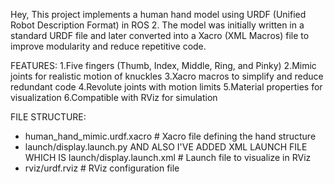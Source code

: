 Hey, 
  This project implements a human hand model using URDF (Unified Robot Description Format) in ROS 2. The model was initially written in a standard URDF file and later converted into a Xacro (XML Macros) file to improve modularity and reduce repetitive code.

FEATURES:
1.Five fingers (Thumb, Index, Middle, Ring, and Pinky)
2.Mimic joints for realistic motion of knuckles
3.Xacro macros to simplify and reduce redundant code
4.Revolute joints with motion limits
5.Material properties for visualization
6.Compatible with RViz for simulation

FILE STRUCTURE:
- human_hand_mimic.urdf.xacro  # Xacro file defining the hand structure
- launch/display.launch.py AND ALSO I'VE ADDED XML LAUNCH FILE WHICH IS launch/display.launch.xml # Launch file to visualize in RViz
- rviz/urdf.rviz               # RViz configuration file

